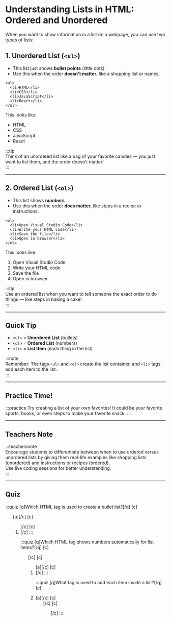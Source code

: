 # Understanding Lists in HTML: Ordered and Unordered

When you want to show information in a list on a webpage, you can use two types of lists:

## 1. Unordered List (`<ul>`)

- This list just shows **bullet points** (little dots).
- Use this when the order **doesn't matter**, like a shopping list or names.

```
<ul>
  <li>HTML</li>
  <li>CSS</li>
  <li>JavaScript</li>
  <li>React</li>
</ul>
```

This looks like:

- HTML  
- CSS  
- JavaScript  
- React  

:::tip  
Think of an unordered list like a bag of your favorite candies — you just want to list them, and the order doesn’t matter!  
:::

---

## 2. Ordered List (`<ol>`)

- This list shows **numbers**.
- Use this when the order **does matter**, like steps in a recipe or instructions.

```
<ol>
  <li>Open Visual Studio Code</li>
  <li>Write your HTML code</li>
  <li>Save the file</li>
  <li>Open in browser</li>
</ol>
```

This looks like:

1. Open Visual Studio Code  
2. Write your HTML code  
3. Save the file  
4. Open in browser  

:::tip  
Use an ordered list when you want to tell someone the exact order to do things — like steps in baking a cake!  
:::

---

## Quick Tip

- `<ul>` = **Unordered List** (bullets)  
- `<ol>` = **Ordered List** (numbers)  
- `<li>` = **List Item** (each thing in the list)


:::note  
Remember: The tags `<ul>` and `<ol>` create the list container, and `<li>` tags add each item to the list.  
:::

---

## Practice Time!

:::practice
Try creating a list of your own favorites! It could be your favorite sports, books, or even steps to make your favorite snack.
:::

---

## Teachers Note

:::teachersnote  
Encourage students to differentiate between when to use ordered versus unordered lists by giving them real-life examples like shopping lists (unordered) and instructions or recipes (ordered).  
Use live coding sessions for better understanding.  
:::

---

## Quiz

:::quiz
[q]Which HTML tag is used to create a bullet list?[/q]
[c]<ul>[a][/c]
[c]<ol>[/c]
[c]<li>[/c]
:::

:::quiz
[q]Which HTML tag shows numbers automatically for list items?[/q]
[c]<ul>[/c]
[c]<ol>[a][/c]
[c]<li>[/c]
:::

:::quiz
[q]What tag is used to add each item inside a list?[/q]
[c]<li>[a][/c]
[c]<ul>[/c]
[c]<ol>[/c]
:::